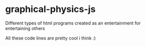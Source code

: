 # graphical-physics-js
Different types of html programs created as an entertainment for entertaining others

All these code lines are pretty cool i think :)
